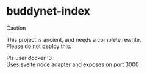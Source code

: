 # buddynet-index

> [!CAUTION]  
> This project is ancient, and needs a complete rewrite.  
> Please do not deploy this.

Pls user docker :3  
Uses svelte node adapter and exposes on port 3000

